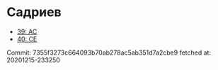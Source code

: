# Садриев
- [39: AC](39.md)
- [40: CE](40.md)

Commit: 7355f3273c664093b70ab278ac5ab351d7a2cbe9
 fetched at: 20201215-233250
